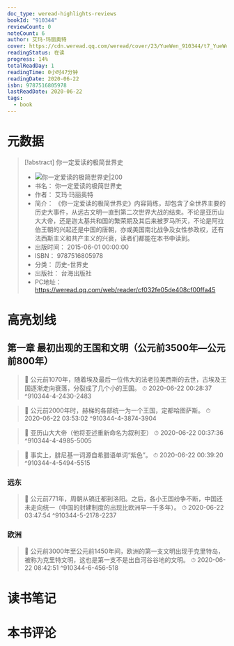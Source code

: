 ```yaml
---
doc_type: weread-highlights-reviews
bookId: "910344"
reviewCount: 0
noteCount: 6
author: 艾玛·玛丽奥特
cover: https://cdn.weread.qq.com/weread/cover/23/YueWen_910344/t7_YueWen_910344.jpg
readingStatus: 在读
progress: 14%
totalReadDay: 1
readingTime: 0小时47分钟
readingDate: 2020-06-22
isbn: 9787516805978
lastReadDate: 2020-06-22
tags:
  - book
---
```

# 元数据
> [!abstract] 你一定爱读的极简世界史
> - ![ 你一定爱读的极简世界史|200](https://cdn.weread.qq.com/weread/cover/23/YueWen_910344/t7_YueWen_910344.jpg)
> - 书名： 你一定爱读的极简世界史
> - 作者： 艾玛·玛丽奥特
> - 简介： 《你一定爱读的极简世界史》内容简练，却包含了全世界主要的历史大事件，从远古文明一直到第二次世界大战的结束。不论是亚历山大大帝，还是迦太基共和国的繁荣期及其后来被罗马所灭，不论是阿拉伯王朝的兴起还是中国的唐朝，亦或美国南北战争及女性参政权，还有法西斯主义和共产主义的兴衰，读者们都能在本书中读到。
> - 出版时间： 2015-06-01 00:00:00
> - ISBN： 9787516805978
> - 分类： 历史-世界史
> - 出版社： 台海出版社
> - PC地址：https://weread.qq.com/web/reader/cf032fe05de408cf00ffa45

# 高亮划线

## 第一章 最初出现的王国和文明（公元前3500年—公元前800年）

> 📌 公元前1070年，随着埃及最后一位伟大的法老拉美西斯的去世，古埃及王国逐渐走向衰落，分裂成了几个小的王国。 
> ⏱ 2020-06-22 00:28:37 ^910344-4-2430-2483

> 📌 公元前2000年时，赫梯的各部统一为一个王国，定都哈图萨斯。 
> ⏱ 2020-06-22 03:53:02 ^910344-4-3874-3904

> 📌 亚历山大大帝（他将亚述重新命名为叙利亚） 
> ⏱ 2020-06-22 00:37:36 ^910344-4-4985-5005

> 📌 事实上，腓尼基一词源自希腊语单词“紫色”。 
> ⏱ 2020-06-22 00:39:20 ^910344-4-5494-5515

### 远东

> 📌 公元前771年，周朝从镐迁都到洛阳。之后，各小王国纷争不断，中国还未走向统一（中国的封建制度的出现比欧洲早一千多年）。 
> ⏱ 2020-06-22 03:47:54 ^910344-5-2178-2237

### 欧洲

> 📌 公元前3000年至公元前1450年间，欧洲的第一支文明出现于克里特岛，被称为克里特文明，这也是第一支不是出自河谷谷地的文明。 
> ⏱ 2020-06-22 08:42:51 ^910344-6-456-518

# 读书笔记

# 本书评论

